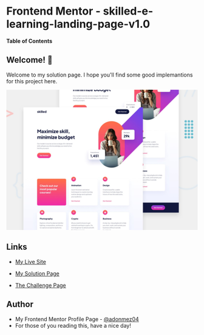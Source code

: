 # Frontend Mentor - skilled-e-learning-landing-page-v1.0

**Table of Contents**

## Welcome! 👋

Welcome to my solution page. I hope you'll find some good implemantions for this project here.

![skilled-e-learning-landing-page-v1.0](./design/preview.jpg)

## Links

- [My Live Site](https://adonmez04.github.io/skilled-e-learning-landing-page-v1.0/)

- [My Solution Page](https://www.frontendmentor.io/solutions/skilledelearninglandingpagev10-dpbOsLB7fW)

- [The Challenge Page](https://www.frontendmentor.io/challenges/skilled-elearning-landing-page-S1ObDrZ8q)

<!-- ## Overview -->

<!-- ## The Problems and Solutions -->

<!-- ## My Questions for The Community -->

<!-- ## Community Feedbacks -->

<!-- ## Good Implementations -->

<!-- ## Useful Resources -->

<!-- - [The link title](The link) -->

<!-- ## Acknowledgments -->

<!-- - Thanks XXX for your helpful comment. [@The profile hastag](The profile link) -->

## Author

- My Frontend Mentor Profile Page - [@adonmez04](https://www.frontendmentor.io/profile/adonmez04)
- For those of you reading this, have a nice day!
